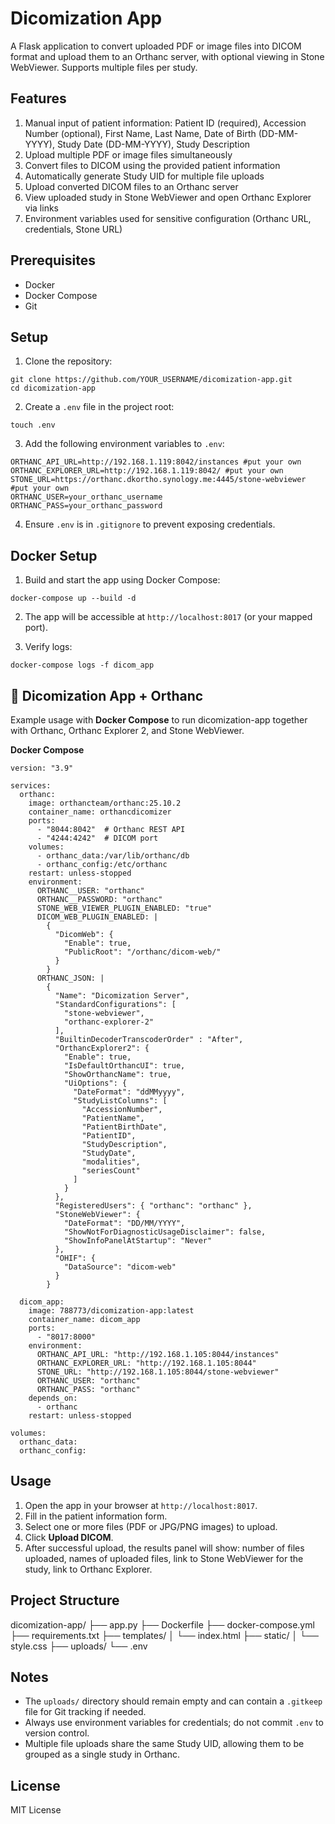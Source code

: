 # Dicomization App

A Flask application to convert uploaded PDF or image files into DICOM format and upload them to an Orthanc server, with optional viewing in Stone WebViewer. Supports multiple files per study.

## Features

1. Manual input of patient information: Patient ID (required), Accession Number (optional), First Name, Last Name, Date of Birth (DD-MM-YYYY), Study Date (DD-MM-YYYY), Study Description
2. Upload multiple PDF or image files simultaneously
3. Convert files to DICOM using the provided patient information
4. Automatically generate Study UID for multiple file uploads
5. Upload converted DICOM files to an Orthanc server
6. View uploaded study in Stone WebViewer and open Orthanc Explorer via links
7. Environment variables used for sensitive configuration (Orthanc URL, credentials, Stone URL)

## Prerequisites

- Docker
- Docker Compose
- Git

## Setup

1. Clone the repository:

```
git clone https://github.com/YOUR_USERNAME/dicomization-app.git
cd dicomization-app
```

2. Create a `.env` file in the project root:

```
touch .env
```

3. Add the following environment variables to `.env`:

```
ORTHANC_API_URL=http://192.168.1.119:8042/instances #put your own
ORTHANC_EXPLORER_URL=http://192.168.1.119:8042/ #put your own
STONE_URL=https://orthanc.dkortho.synology.me:4445/stone-webviewer #put your own
ORTHANC_USER=your_orthanc_username
ORTHANC_PASS=your_orthanc_password
```

4. Ensure `.env` is in `.gitignore` to prevent exposing credentials.

## Docker Setup

1. Build and start the app using Docker Compose:

```
docker-compose up --build -d
```

2. The app will be accessible at `http://localhost:8017` (or your mapped port).

3. Verify logs:

```
docker-compose logs -f dicom_app
```

## 🩻 Dicomization App + Orthanc

Example usage with **Docker Compose** to run dicomization-app together with Orthanc, Orthanc Explorer 2, and Stone WebViewer.

**Docker Compose**

```
version: "3.9"

services:
  orthanc:
    image: orthancteam/orthanc:25.10.2
    container_name: orthancdicomizer
    ports:
      - "8044:8042"  # Orthanc REST API
      - "4244:4242"  # DICOM port
    volumes:
      - orthanc_data:/var/lib/orthanc/db
      - orthanc_config:/etc/orthanc
    restart: unless-stopped
    environment:
      ORTHANC__USER: "orthanc"
      ORTHANC__PASSWORD: "orthanc"
      STONE_WEB_VIEWER_PLUGIN_ENABLED: "true"
      DICOM_WEB_PLUGIN_ENABLED: |
        {
          "DicomWeb": {
            "Enable": true,
            "PublicRoot": "/orthanc/dicom-web/"
          }
        }
      ORTHANC_JSON: |
        {
          "Name": "Dicomization Server",
          "StandardConfigurations": [
            "stone-webviewer",
            "orthanc-explorer-2"
          ],
          "BuiltinDecoderTranscoderOrder" : "After",
          "OrthancExplorer2": {
            "Enable": true,
            "IsDefaultOrthancUI": true,
            "ShowOrthancName": true,
            "UiOptions": {
              "DateFormat": "ddMMyyyy",
              "StudyListColumns": [
                "AccessionNumber",
                "PatientName",
                "PatientBirthDate",
                "PatientID",
                "StudyDescription",
                "StudyDate",
                "modalities",
                "seriesCount"
              ]
            }
          },
          "RegisteredUsers": { "orthanc": "orthanc" },
          "StoneWebViewer": {
            "DateFormat": "DD/MM/YYYY",
            "ShowNotForDiagnosticUsageDisclaimer": false,
            "ShowInfoPanelAtStartup": "Never"
          },
          "OHIF": {
            "DataSource": "dicom-web"
          }
        }

  dicom_app:
    image: 788773/dicomization-app:latest
    container_name: dicom_app
    ports:
      - "8017:8000"
    environment:
      ORTHANC_API_URL: "http://192.168.1.105:8044/instances"
      ORTHANC_EXPLORER_URL: "http://192.168.1.105:8044"
      STONE_URL: "http://192.168.1.105:8044/stone-webviewer"
      ORTHANC_USER: "orthanc"
      ORTHANC_PASS: "orthanc"
    depends_on:
      - orthanc
    restart: unless-stopped

volumes:
  orthanc_data:
  orthanc_config:

```

## Usage

1. Open the app in your browser at `http://localhost:8017`.
2. Fill in the patient information form.
3. Select one or more files (PDF or JPG/PNG images) to upload.
4. Click **Upload DICOM**.
5. After successful upload, the results panel will show: number of files uploaded, names of uploaded files, link to Stone WebViewer for the study, link to Orthanc Explorer.

## Project Structure

dicomization-app/
├── app.py
├── Dockerfile
├── docker-compose.yml
├── requirements.txt
├── templates/
│   └── index.html
├── static/
│   └── style.css
├── uploads/
└── .env


## Notes

- The `uploads/` directory should remain empty and can contain a `.gitkeep` file for Git tracking if needed.
- Always use environment variables for credentials; do not commit `.env` to version control.
- Multiple file uploads share the same Study UID, allowing them to be grouped as a single study in Orthanc.

## License

MIT License
